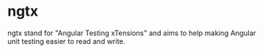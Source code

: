 # ngtx

ngtx stand for "Angular Testing xTensions" and aims to help making Angular unit testing easier to read and write.
